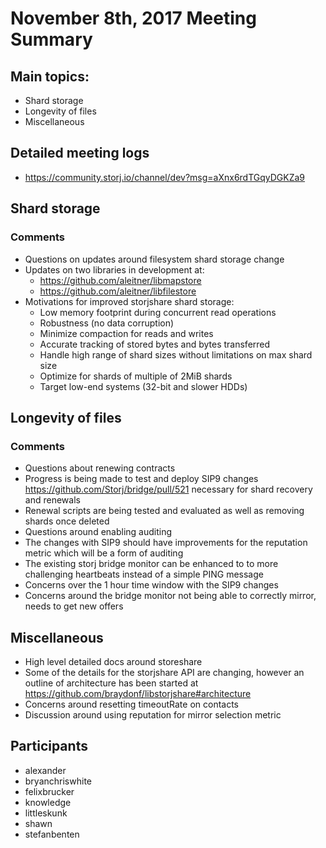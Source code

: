 # November 8th, 2017 Meeting Summary

## Main topics:

- Shard storage
- Longevity of files
- Miscellaneous

## Detailed meeting logs

- https://community.storj.io/channel/dev?msg=aXnx6rdTGqyDGKZa9

## Shard storage

### Comments

- Questions on updates around filesystem shard storage change
- Updates on two libraries in development at:
  - https://github.com/aleitner/libmapstore
  - https://github.com/aleitner/libfilestore
- Motivations for improved storjshare shard storage:
  - Low memory footprint during concurrent read operations
  - Robustness (no data corruption)
  - Minimize compaction for reads and writes
  - Accurate tracking of stored bytes and bytes transferred
  - Handle high range of shard sizes without limitations on max shard size
  - Optimize for shards of multiple of 2MiB shards
  - Target low-end systems (32-bit and slower HDDs)

## Longevity of files

### Comments

- Questions about renewing contracts
- Progress is being made to test and deploy SIP9 changes https://github.com/Storj/bridge/pull/521 necessary for shard recovery and renewals
- Renewal scripts are being tested and evaluated as well as removing shards once deleted
- Questions around enabling auditing
- The changes with SIP9 should have improvements for the reputation metric which will be a form of auditing
- The existing storj bridge monitor can be enhanced to to more challenging heartbeats instead of a simple PING message
- Concerns over the 1 hour time window with the SIP9 changes
- Concerns around the bridge monitor not being able to correctly mirror, needs to get new offers

## Miscellaneous

- High level detailed docs around storeshare
- Some of the details for the storjshare API are changing, however an outline of architecture has been started at https://github.com/braydonf/libstorjshare#architecture
- Concerns around resetting timeoutRate on contacts
- Discussion around using reputation for mirror selection metric

## Participants

- alexander
- bryanchriswhite
- felixbrucker
- knowledge
- littleskunk
- shawn
- stefanbenten
